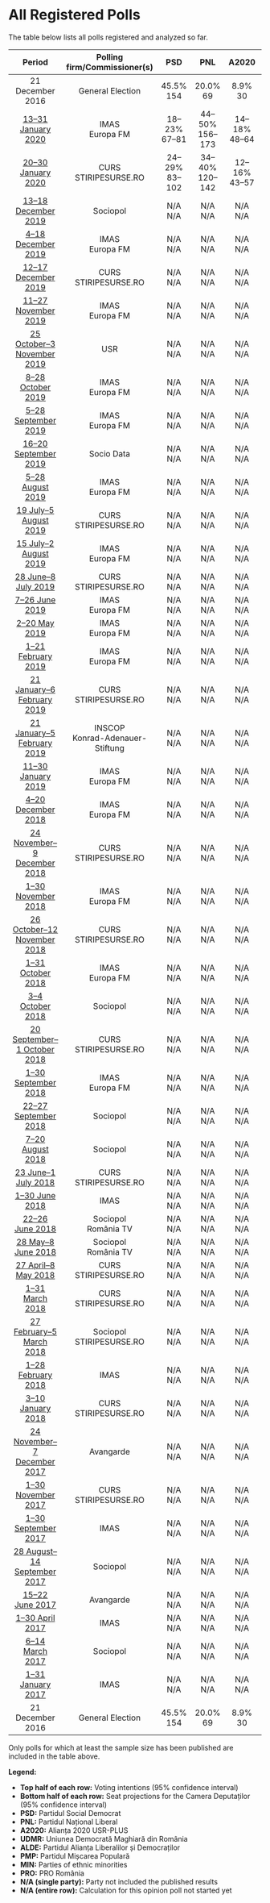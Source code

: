 # All Registered Polls

The table below lists all polls registered and analyzed so far.

| Period     | Polling firm/Commissioner(s) | PSD | PNL | A2020 | UDMR | ALDE | PMP | MIN | PRO |
|:----------:|:----------------------------:|:--:|:--:|:--:|:--:|:--:|:--:|:--:|:--:|
| 21 December 2016 | General Election | 45.5% <br> 154 | 20.0% <br> 69 | 8.9% <br> 30 | 6.2% <br> 21 | 5.6% <br> 20 | 5.4% <br> 18 | 5.0% <br> 17 | 0.0% <br> 0 |
| [13–31 January 2020](2020-01-31-IMAS.html) | IMAS <br> Europa FM | 18–23% <br> 67–81 | 44–50% <br> 156–173 | 14–18% <br> 48–64 | 4–6% <br> 12–22 | 2–4% <br> 0 | 1–3% <br> 0 | N/A <br> N/A | 3–5% <br> 0–17 |
| [20–30 January 2020](2020-01-30-CURS.html) | CURS <br> STIRIPESURSE.RO | 24–29% <br> 83–102 | 34–40% <br> 120–142 | 12–16% <br> 43–57 | 4–6% <br> 13–22 | 3–5% <br> 0–18 | 3–5% <br> 0–17 | N/A <br> N/A | 5–7% <br> 0–26 |
| [13–18 December 2019](2019-12-18-Sociopol.html) | Sociopol | N/A <br> N/A | N/A <br> N/A | N/A <br> N/A | N/A <br> N/A | N/A <br> N/A | N/A <br> N/A | N/A <br> N/A | N/A <br> N/A |
| [4–18 December 2019](2019-12-18-IMAS.html) | IMAS <br> Europa FM | N/A <br> N/A | N/A <br> N/A | N/A <br> N/A | N/A <br> N/A | N/A <br> N/A | N/A <br> N/A | N/A <br> N/A | N/A <br> N/A |
| [12–17 December 2019](2019-12-17-CURS.html) | CURS <br> STIRIPESURSE.RO | N/A <br> N/A | N/A <br> N/A | N/A <br> N/A | N/A <br> N/A | N/A <br> N/A | N/A <br> N/A | N/A <br> N/A | N/A <br> N/A |
| [11–27 November 2019](2019-11-27-IMAS.html) | IMAS <br> Europa FM | N/A <br> N/A | N/A <br> N/A | N/A <br> N/A | N/A <br> N/A | N/A <br> N/A | N/A <br> N/A | N/A <br> N/A | N/A <br> N/A |
| [25 October–3 November 2019](2019-11-03-USR.html) | USR | N/A <br> N/A | N/A <br> N/A | N/A <br> N/A | N/A <br> N/A | N/A <br> N/A | N/A <br> N/A | N/A <br> N/A | N/A <br> N/A |
| [8–28 October 2019](2019-10-28-IMAS.html) | IMAS <br> Europa FM | N/A <br> N/A | N/A <br> N/A | N/A <br> N/A | N/A <br> N/A | N/A <br> N/A | N/A <br> N/A | N/A <br> N/A | N/A <br> N/A |
| [5–28 September 2019](2019-09-28-IMAS.html) | IMAS <br> Europa FM | N/A <br> N/A | N/A <br> N/A | N/A <br> N/A | N/A <br> N/A | N/A <br> N/A | N/A <br> N/A | N/A <br> N/A | N/A <br> N/A |
| [16–20 September 2019](2019-09-20-SocioData.html) | Socio Data | N/A <br> N/A | N/A <br> N/A | N/A <br> N/A | N/A <br> N/A | N/A <br> N/A | N/A <br> N/A | N/A <br> N/A | N/A <br> N/A |
| [5–28 August 2019](2019-08-28-IMAS.html) | IMAS <br> Europa FM | N/A <br> N/A | N/A <br> N/A | N/A <br> N/A | N/A <br> N/A | N/A <br> N/A | N/A <br> N/A | N/A <br> N/A | N/A <br> N/A |
| [19 July–5 August 2019](2019-08-05-CURS.html) | CURS <br> STIRIPESURSE.RO | N/A <br> N/A | N/A <br> N/A | N/A <br> N/A | N/A <br> N/A | N/A <br> N/A | N/A <br> N/A | N/A <br> N/A | N/A <br> N/A |
| [15 July–2 August 2019](2019-08-02-IMAS.html) | IMAS <br> Europa FM | N/A <br> N/A | N/A <br> N/A | N/A <br> N/A | N/A <br> N/A | N/A <br> N/A | N/A <br> N/A | N/A <br> N/A | N/A <br> N/A |
| [28 June–8 July 2019](2019-07-08-CURS.html) | CURS <br> STIRIPESURSE.RO | N/A <br> N/A | N/A <br> N/A | N/A <br> N/A | N/A <br> N/A | N/A <br> N/A | N/A <br> N/A | N/A <br> N/A | N/A <br> N/A |
| [7–26 June 2019](2019-06-26-IMAS.html) | IMAS <br> Europa FM | N/A <br> N/A | N/A <br> N/A | N/A <br> N/A | N/A <br> N/A | N/A <br> N/A | N/A <br> N/A | N/A <br> N/A | N/A <br> N/A |
| [2–20 May 2019](2019-05-20-IMAS.html) | IMAS <br> Europa FM | N/A <br> N/A | N/A <br> N/A | N/A <br> N/A | N/A <br> N/A | N/A <br> N/A | N/A <br> N/A | N/A <br> N/A | N/A <br> N/A |
| [1–21 February 2019](2019-02-21-IMAS.html) | IMAS <br> Europa FM | N/A <br> N/A | N/A <br> N/A | N/A <br> N/A | N/A <br> N/A | N/A <br> N/A | N/A <br> N/A | N/A <br> N/A | N/A <br> N/A |
| [21 January–6 February 2019](2019-02-06-CURS.html) | CURS <br> STIRIPESURSE.RO | N/A <br> N/A | N/A <br> N/A | N/A <br> N/A | N/A <br> N/A | N/A <br> N/A | N/A <br> N/A | N/A <br> N/A | N/A <br> N/A |
| [21 January–5 February 2019](2019-02-05-INSCOP.html) | INSCOP <br> Konrad-Adenauer-Stiftung | N/A <br> N/A | N/A <br> N/A | N/A <br> N/A | N/A <br> N/A | N/A <br> N/A | N/A <br> N/A | N/A <br> N/A | N/A <br> N/A |
| [11–30 January 2019](2019-01-30-IMAS.html) | IMAS <br> Europa FM | N/A <br> N/A | N/A <br> N/A | N/A <br> N/A | N/A <br> N/A | N/A <br> N/A | N/A <br> N/A | N/A <br> N/A | N/A <br> N/A |
| [4–20 December 2018](2018-12-20-IMAS.html) | IMAS <br> Europa FM | N/A <br> N/A | N/A <br> N/A | N/A <br> N/A | N/A <br> N/A | N/A <br> N/A | N/A <br> N/A | N/A <br> N/A | N/A <br> N/A |
| [24 November–9 December 2018](2018-12-09-CURS.html) | CURS <br> STIRIPESURSE.RO | N/A <br> N/A | N/A <br> N/A | N/A <br> N/A | N/A <br> N/A | N/A <br> N/A | N/A <br> N/A | N/A <br> N/A | N/A <br> N/A |
| [1–30 November 2018](2018-11-30-IMAS.html) | IMAS <br> Europa FM | N/A <br> N/A | N/A <br> N/A | N/A <br> N/A | N/A <br> N/A | N/A <br> N/A | N/A <br> N/A | N/A <br> N/A | N/A <br> N/A |
| [26 October–12 November 2018](2018-11-12-CURS.html) | CURS <br> STIRIPESURSE.RO | N/A <br> N/A | N/A <br> N/A | N/A <br> N/A | N/A <br> N/A | N/A <br> N/A | N/A <br> N/A | N/A <br> N/A | N/A <br> N/A |
| [1–31 October 2018](2018-10-31-IMAS.html) | IMAS <br> Europa FM | N/A <br> N/A | N/A <br> N/A | N/A <br> N/A | N/A <br> N/A | N/A <br> N/A | N/A <br> N/A | N/A <br> N/A | N/A <br> N/A |
| [3–4 October 2018](2018-10-04-Sociopol.html) | Sociopol | N/A <br> N/A | N/A <br> N/A | N/A <br> N/A | N/A <br> N/A | N/A <br> N/A | N/A <br> N/A | N/A <br> N/A | N/A <br> N/A |
| [20 September–1 October 2018](2018-10-01-CURS.html) | CURS <br> STIRIPESURSE.RO | N/A <br> N/A | N/A <br> N/A | N/A <br> N/A | N/A <br> N/A | N/A <br> N/A | N/A <br> N/A | N/A <br> N/A | N/A <br> N/A |
| [1–30 September 2018](2018-09-30-IMAS.html) | IMAS <br> Europa FM | N/A <br> N/A | N/A <br> N/A | N/A <br> N/A | N/A <br> N/A | N/A <br> N/A | N/A <br> N/A | N/A <br> N/A | N/A <br> N/A |
| [22–27 September 2018](2018-09-27-Sociopol.html) | Sociopol | N/A <br> N/A | N/A <br> N/A | N/A <br> N/A | N/A <br> N/A | N/A <br> N/A | N/A <br> N/A | N/A <br> N/A | N/A <br> N/A |
| [7–20 August 2018](2018-08-20-Sociopol.html) | Sociopol | N/A <br> N/A | N/A <br> N/A | N/A <br> N/A | N/A <br> N/A | N/A <br> N/A | N/A <br> N/A | N/A <br> N/A | N/A <br> N/A |
| [23 June–1 July 2018](2018-07-01-CURS.html) | CURS <br> STIRIPESURSE.RO | N/A <br> N/A | N/A <br> N/A | N/A <br> N/A | N/A <br> N/A | N/A <br> N/A | N/A <br> N/A | N/A <br> N/A | N/A <br> N/A |
| [1–30 June 2018](2018-06-30-IMAS.html) | IMAS | N/A <br> N/A | N/A <br> N/A | N/A <br> N/A | N/A <br> N/A | N/A <br> N/A | N/A <br> N/A | N/A <br> N/A | N/A <br> N/A |
| [22–26 June 2018](2018-06-26-Sociopol.html) | Sociopol <br> România TV | N/A <br> N/A | N/A <br> N/A | N/A <br> N/A | N/A <br> N/A | N/A <br> N/A | N/A <br> N/A | N/A <br> N/A | N/A <br> N/A |
| [28 May–8 June 2018](2018-06-08-Sociopol.html) | Sociopol <br> România TV | N/A <br> N/A | N/A <br> N/A | N/A <br> N/A | N/A <br> N/A | N/A <br> N/A | N/A <br> N/A | N/A <br> N/A | N/A <br> N/A |
| [27 April–8 May 2018](2018-05-08-CURS.html) | CURS <br> STIRIPESURSE.RO | N/A <br> N/A | N/A <br> N/A | N/A <br> N/A | N/A <br> N/A | N/A <br> N/A | N/A <br> N/A | N/A <br> N/A | N/A <br> N/A |
| [1–31 March 2018](2018-03-31-CURS.html) | CURS <br> STIRIPESURSE.RO | N/A <br> N/A | N/A <br> N/A | N/A <br> N/A | N/A <br> N/A | N/A <br> N/A | N/A <br> N/A | N/A <br> N/A | N/A <br> N/A |
| [27 February–5 March 2018](2018-03-05-Sociopol.html) | Sociopol <br> STIRIPESURSE.RO | N/A <br> N/A | N/A <br> N/A | N/A <br> N/A | N/A <br> N/A | N/A <br> N/A | N/A <br> N/A | N/A <br> N/A | N/A <br> N/A |
| [1–28 February 2018](2018-02-28-IMAS.html) | IMAS | N/A <br> N/A | N/A <br> N/A | N/A <br> N/A | N/A <br> N/A | N/A <br> N/A | N/A <br> N/A | N/A <br> N/A | N/A <br> N/A |
| [3–10 January 2018](2018-01-10-CURS.html) | CURS <br> STIRIPESURSE.RO | N/A <br> N/A | N/A <br> N/A | N/A <br> N/A | N/A <br> N/A | N/A <br> N/A | N/A <br> N/A | N/A <br> N/A | N/A <br> N/A |
| [24 November–7 December 2017](2017-12-07-Avangarde.html) | Avangarde | N/A <br> N/A | N/A <br> N/A | N/A <br> N/A | N/A <br> N/A | N/A <br> N/A | N/A <br> N/A | N/A <br> N/A | N/A <br> N/A |
| [1–30 November 2017](2017-11-30-CURS.html) | CURS <br> STIRIPESURSE.RO | N/A <br> N/A | N/A <br> N/A | N/A <br> N/A | N/A <br> N/A | N/A <br> N/A | N/A <br> N/A | N/A <br> N/A | N/A <br> N/A |
| [1–30 September 2017](2017-09-30-IMAS.html) | IMAS | N/A <br> N/A | N/A <br> N/A | N/A <br> N/A | N/A <br> N/A | N/A <br> N/A | N/A <br> N/A | N/A <br> N/A | N/A <br> N/A |
| [28 August–14 September 2017](2017-09-14-Sociopol.html) | Sociopol | N/A <br> N/A | N/A <br> N/A | N/A <br> N/A | N/A <br> N/A | N/A <br> N/A | N/A <br> N/A | N/A <br> N/A | N/A <br> N/A |
| [15–22 June 2017](2017-06-22-Avangarde.html) | Avangarde | N/A <br> N/A | N/A <br> N/A | N/A <br> N/A | N/A <br> N/A | N/A <br> N/A | N/A <br> N/A | N/A <br> N/A | N/A <br> N/A |
| [1–30 April 2017](2017-04-30-IMAS.html) | IMAS | N/A <br> N/A | N/A <br> N/A | N/A <br> N/A | N/A <br> N/A | N/A <br> N/A | N/A <br> N/A | N/A <br> N/A | N/A <br> N/A |
| [6–14 March 2017](2017-03-14-Sociopol.html) | Sociopol | N/A <br> N/A | N/A <br> N/A | N/A <br> N/A | N/A <br> N/A | N/A <br> N/A | N/A <br> N/A | N/A <br> N/A | N/A <br> N/A |
| [1–31 January 2017](2017-01-31-IMAS.html) | IMAS | N/A <br> N/A | N/A <br> N/A | N/A <br> N/A | N/A <br> N/A | N/A <br> N/A | N/A <br> N/A | N/A <br> N/A | N/A <br> N/A |
| 21 December 2016 | General Election | 45.5% <br> 154 | 20.0% <br> 69 | 8.9% <br> 30 | 6.2% <br> 21 | 5.6% <br> 20 | 5.4% <br> 18 | 5.0% <br> 17 | 0.0% <br> 0 |

Only polls for which at least the sample size has been published are included in the table above.

**Legend:**
+ **Top half of each row:** Voting intentions (95% confidence interval)
+ **Bottom half of each row:** Seat projections for the Camera Deputaților (95% confidence interval)
+ **PSD:** Partidul Social Democrat
+ **PNL:** Partidul Național Liberal
+ **A2020:** Alianța 2020 USR-PLUS
+ **UDMR:** Uniunea Democrată Maghiară din România
+ **ALDE:** Partidul Alianța Liberalilor și Democraților
+ **PMP:** Partidul Mișcarea Populară
+ **MIN:** Parties of ethnic minorities
+ **PRO:** PRO România
+ **N/A (single party):** Party not included the published results
+ **N/A (entire row):** Calculation for this opinion poll not started yet

